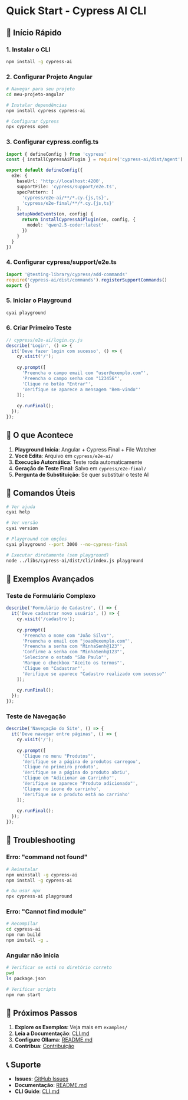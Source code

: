 # Quick Start - Cypress AI CLI

## 🚀 Início Rápido

### 1. Instalar o CLI
```bash
npm install -g cypress-ai
```

### 2. Configurar Projeto Angular
```bash
# Navegar para seu projeto
cd meu-projeto-angular

# Instalar dependências
npm install cypress cypress-ai

# Configurar Cypress
npx cypress open
```

### 3. Configurar cypress.config.ts
```typescript
import { defineConfig } from 'cypress'
const { installCypressAiPlugin } = require('cypress-ai/dist/agent')

export default defineConfig({
  e2e: {
    baseUrl: 'http://localhost:4200',
    supportFile: 'cypress/support/e2e.ts',
    specPattern: [
      'cypress/e2e-ai/**/*.cy.{js,ts}',
      'cypress/e2e-final/**/*.cy.{js,ts}'
    ],
    setupNodeEvents(on, config) {
      return installCypressAiPlugin(on, config, { 
        model: 'qwen2.5-coder:latest' 
      })
    }
  }
})
```

### 4. Configurar cypress/support/e2e.ts
```typescript
import '@testing-library/cypress/add-commands'
require('cypress-ai/dist/commands').registerSupportCommands()
export {}
```

### 5. Iniciar o Playground
```bash
cyai playground
```

### 6. Criar Primeiro Teste
```javascript
// cypress/e2e-ai/login.cy.js
describe('Login', () => {
  it('Deve fazer login com sucesso', () => {
    cy.visit('/');
    
    cy.prompt([
      'Preencha o campo email com "user@exemplo.com"',
      'Preencha o campo senha com "123456"',
      'Clique no botão "Entrar"',
      'Verifique se aparece a mensagem "Bem-vindo"'
    ]);
    
    cy.runFinal();
  });
});
```

## 🎯 O que Acontece

1. **Playground Inicia**: Angular + Cypress Final + File Watcher
2. **Você Edita**: Arquivo em `cypress/e2e-ai/`
3. **Execução Automática**: Teste roda automaticamente
4. **Geração de Teste Final**: Salvo em `cypress/e2e-final/`
5. **Pergunta de Substituição**: Se quer substituir o teste AI

## 🔧 Comandos Úteis

```bash
# Ver ajuda
cyai help

# Ver versão
cyai version

# Playground com opções
cyai playground --port 3000 --no-cypress-final

# Executar diretamente (sem playground)
node ../libs/cypress-ai/dist/cli/index.js playground
```

## 🎨 Exemplos Avançados

### Teste de Formulário Complexo
```javascript
describe('Formulário de Cadastro', () => {
  it('Deve cadastrar novo usuário', () => {
    cy.visit('/cadastro');
    
    cy.prompt([
      'Preencha o nome com "João Silva"',
      'Preencha o email com "joao@exemplo.com"',
      'Preencha a senha com "MinhaSenh@123"',
      'Confirme a senha com "MinhaSenh@123"',
      'Selecione o estado "São Paulo"',
      'Marque o checkbox "Aceito os termos"',
      'Clique em "Cadastrar"',
      'Verifique se aparece "Cadastro realizado com sucesso"'
    ]);
    
    cy.runFinal();
  });
});
```

### Teste de Navegação
```javascript
describe('Navegação do Site', () => {
  it('Deve navegar entre páginas', () => {
    cy.visit('/');
    
    cy.prompt([
      'Clique no menu "Produtos"',
      'Verifique se a página de produtos carregou',
      'Clique no primeiro produto',
      'Verifique se a página do produto abriu',
      'Clique em "Adicionar ao Carrinho"',
      'Verifique se aparece "Produto adicionado"',
      'Clique no ícone do carrinho',
      'Verifique se o produto está no carrinho'
    ]);
    
    cy.runFinal();
  });
});
```

## 🚨 Troubleshooting

### Erro: "command not found"
```bash
# Reinstalar
npm uninstall -g cypress-ai
npm install -g cypress-ai

# Ou usar npx
npx cypress-ai playground
```

### Erro: "Cannot find module"
```bash
# Recompilar
cd cypress-ai
npm run build
npm install -g .
```

### Angular não inicia
```bash
# Verificar se está no diretório correto
pwd
ls package.json

# Verificar scripts
npm run start
```

## 🎉 Próximos Passos

1. **Explore os Exemplos**: Veja mais em `examples/`
2. **Leia a Documentação**: [CLI.md](./CLI.md)
3. **Configure Ollama**: [README.md](./README.md#configuração-do-ollama)
4. **Contribua**: [Contribuição](./README.md#contribuição)

## 📞 Suporte

- **Issues**: [GitHub Issues](https://github.com/seu-usuario/cypress-ai/issues)
- **Documentação**: [README.md](./README.md)
- **CLI Guide**: [CLI.md](./CLI.md)